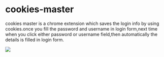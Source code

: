 # cookies-master

cookies master is a chrome extension which saves the login info by using cookies.once you fill the password and username in login form,next time when you click either password or username field,then automatically the details is filled in login form.

<img src="cookies-master.png">
